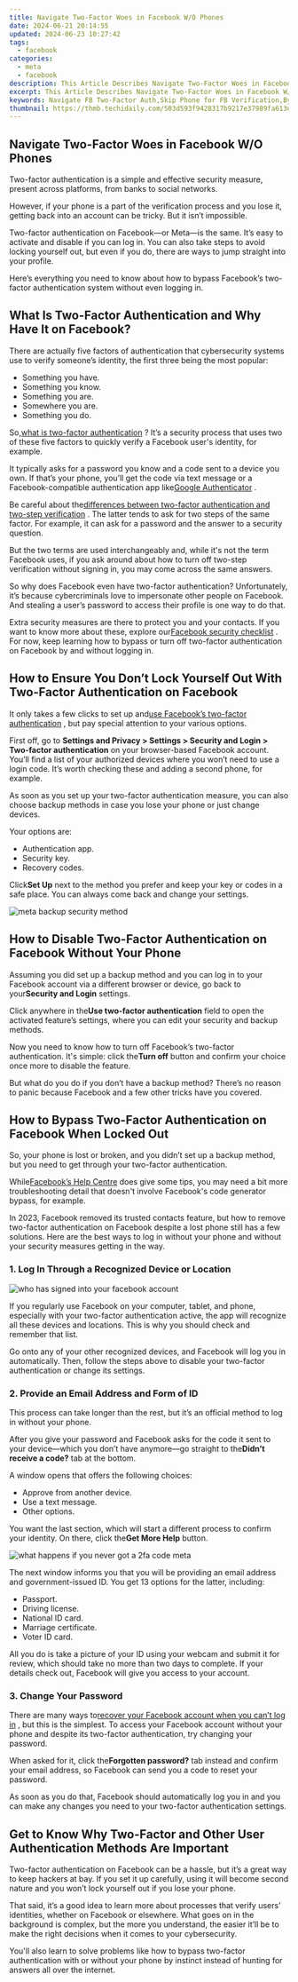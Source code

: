 ```yaml
---
title: Navigate Two-Factor Woes in Facebook W/O Phones
date: 2024-06-21 20:14:55
updated: 2024-06-23 10:27:42
tags:
  - facebook
categories:
  - meta
  - facebook
description: This Article Describes Navigate Two-Factor Woes in Facebook W/O Phones
excerpt: This Article Describes Navigate Two-Factor Woes in Facebook W/O Phones
keywords: Navigate FB Two-Factor Auth,Skip Phone for FB Verification,Bypass Mobile 2FA on Facebook,Easy Facebook Login Without Phone,Avoid Two-Factor on Social Media,Facebook Log In No Phone Needed,Simplify Facebook Security W/O Device
thumbnail: https://thmb.techidaily.com/503d593f9428317b9217e37989fa613e5c3305adb6e8017e4b8755b0efa649e5.png
---
```


## Navigate Two-Factor Woes in Facebook W/O Phones

 Two-factor authentication is a simple and effective security measure, present across platforms, from banks to social networks.

 However, if your phone is a part of the verification process and you lose it, getting back into an account can be tricky. But it isn’t impossible.

 Two-factor authentication on Facebook—or Meta—is the same. It’s easy to activate and disable if you can log in. You can also take steps to avoid locking yourself out, but even if you do, there are ways to jump straight into your profile.

 Here’s everything you need to know about how to bypass Facebook’s two-factor authentication system without even logging in.

## What Is Two-Factor Authentication and Why Have It on Facebook?

 There are actually five factors of authentication that cybersecurity systems use to verify someone’s identity, the first three being the most popular:

* Something you have.
* Something you know.
* Something you are.
* Somewhere you are.
* Something you do.

 So,[what is two-factor authentication](https://www.makeuseof.com/tag/what-is-two-factor-authentication-and-why-you-should-use-it/) ? It’s a security process that uses two of these five factors to quickly verify a Facebook user's identity, for example.

 It typically asks for a password you know and a code sent to a device you own. If that’s your phone, you’ll get the code via text message or a Facebook-compatible authentication app like[Google Authenticator](https://www.anrdoezrs.net/links/7251228/type/dlg/sid/UUmuoUeUpU2010808/https://play.google.com/store/apps/details?id=com.google.android.apps.authenticator2&gl=) .

 Be careful about the[differences between two-factor authentication and two-step verification](https://www.makeuseof.com/two-factor-authentication-two-step-verification-meaning/) . The latter tends to ask for two steps of the same factor. For example, it can ask for a password and the answer to a security question.

 But the two terms are used interchangeably and, while it's not the term Facebook uses, if you ask around about how to turn off two-step verification without signing in, you may come across the same answers.

 So why does Facebook even have two-factor authentication? Unfortunately, it’s because cybercriminals love to impersonate other people on Facebook. And stealing a user’s password to access their profile is one way to do that.

 Extra security measures are there to protect you and your contacts. If you want to know more about these, explore our[Facebook security checklist](https://giveaway.makeuseof.com/facebook-checklist) . For now, keep learning how to bypass or turn off two-factor authentication on Facebook by and without logging in.

## How to Ensure You Don’t Lock Yourself Out With Two-Factor Authentication on Facebook

 It only takes a few clicks to set up and[use Facebook’s two-factor authentication](https://www.makeuseof.com/tag/how-to-use-facebook-login-approvals-code-generator-android/) , but pay special attention to your various options.

 First off, go to **Settings and Privacy > Settings > Security and Login > Two-factor authentication** on your browser-based Facebook account. You’ll find a list of your authorized devices where you won’t need to use a login code. It’s worth checking these and adding a second phone, for example.

 As soon as you set up your two-factor authentication measure, you can also choose backup methods in case you lose your phone or just change devices.

Your options are:

* Authentication app.
* Security key.
* Recovery codes.

 Click**Set Up** next to the method you prefer and keep your key or codes in a safe place. You can always come back and change your settings.

![meta backup security method](https://static1.makeuseofimages.com/wordpress/wp-content/uploads/2022/05/facebook-two-factor-authentication-backup-methods.jpg)

## How to Disable Two-Factor Authentication on Facebook Without Your Phone

 Assuming you did set up a backup method and you can log in to your Facebook account via a different browser or device, go back to your**Security and Login** settings.

 Click anywhere in the**Use two-factor authentication** field to open the activated feature’s settings, where you can edit your security and backup methods.

 Now you need to know how to turn off Facebook’s two-factor authentication. It's simple: click the**Turn off** button and confirm your choice once more to disable the feature.

 But what do you do if you don’t have a backup method? There’s no reason to panic because Facebook and a few other tricks have you covered.

## How to Bypass Two-Factor Authentication on Facebook When Locked Out

 So, your phone is lost or broken, and you didn’t set up a backup method, but you need to get through your two-factor authentication.

 While[Facebook’s Help Centre](https://www.facebook.com/help/147926301947841?helpref=faq%5Fcontent) does give some tips, you may need a bit more troubleshooting detail that doesn't involve Facebook's code generator bypass, for example.

 In 2023, Facebook removed its trusted contacts feature, but how to remove two-factor authentication on Facebook despite a lost phone still has a few solutions. Here are the best ways to log in without your phone and without your security measures getting in the way.

### 1\. Log In Through a Recognized Device or Location

![who has signed into your facebook account](https://static1.makeuseofimages.com/wordpress/wp-content/uploads/2023/01/authorized-logins-list-in-facebook-s-two-factor-authentication-settings.jpg)

 If you regularly use Facebook on your computer, tablet, and phone, especially with your two-factor authentication active, the app will recognize all these devices and locations. This is why you should check and remember that list.

 Go onto any of your other recognized devices, and Facebook will log you in automatically. Then, follow the steps above to disable your two-factor authentication or change its settings.

### 2\. Provide an Email Address and Form of ID

 This process can take longer than the rest, but it’s an official method to log in without your phone.

 After you give your password and Facebook asks for the code it sent to your device—which you don’t have anymore—go straight to the**Didn’t receive a code?** tab at the bottom.

A window opens that offers the following choices:

* Approve from another device.
* Use a text message.
* Other options.

 You want the last section, which will start a different process to confirm your identity. On there, click the**Get More Help** button.

![what happens if you never got a 2fa code meta](https://static1.makeuseofimages.com/wordpress/wp-content/uploads/2022/05/facebook-two-factor-authentication-didnt-receive-code-options.jpg)

 The next window informs you that you will be providing an email address and government-issued ID. You get 13 options for the latter, including:

* Passport.
* Driving license.
* National ID card.
* Marriage certificate.
* Voter ID card.

 All you do is take a picture of your ID using your webcam and submit it for review, which should take no more than two days to complete. If your details check out, Facebook will give you access to your account.

### 3\. Change Your Password

 There are many ways to[recover your Facebook account when you can’t log in](https://www.makeuseof.com/tag/recover-facebook-account-longer-log/) , but this is the simplest. To access your Facebook account without your phone and despite its two-factor authentication, try changing your password.

 When asked for it, click the**Forgotten password?** tab instead and confirm your email address, so Facebook can send you a code to reset your password.

 As soon as you do that, Facebook should automatically log you in and you can make any changes you need to your two-factor authentication settings.

## Get to Know Why Two-Factor and Other User Authentication Methods Are Important

 Two-factor authentication on Facebook can be a hassle, but it’s a great way to keep hackers at bay. If you set it up carefully, using it will become second nature and you won’t lock yourself out if you lose your phone.

 That said, it’s a good idea to learn more about processes that verify users’ identities, whether on Facebook or elsewhere. What goes on in the background is complex, but the more you understand, the easier it’ll be to make the right decisions when it comes to your cybersecurity.

 You'll also learn to solve problems like how to bypass two-factor authentication with or without your phone by instinct instead of hunting for answers all over the internet.


<ins class="adsbygoogle"
     style="display:block"
     data-ad-format="autorelaxed"
     data-ad-client="ca-pub-7571918770474297"
     data-ad-slot="1223367746"></ins>



<ins class="adsbygoogle"
     style="display:block"
     data-ad-client="ca-pub-7571918770474297"
     data-ad-slot="8358498916"
     data-ad-format="auto"
     data-full-width-responsive="true"></ins>
